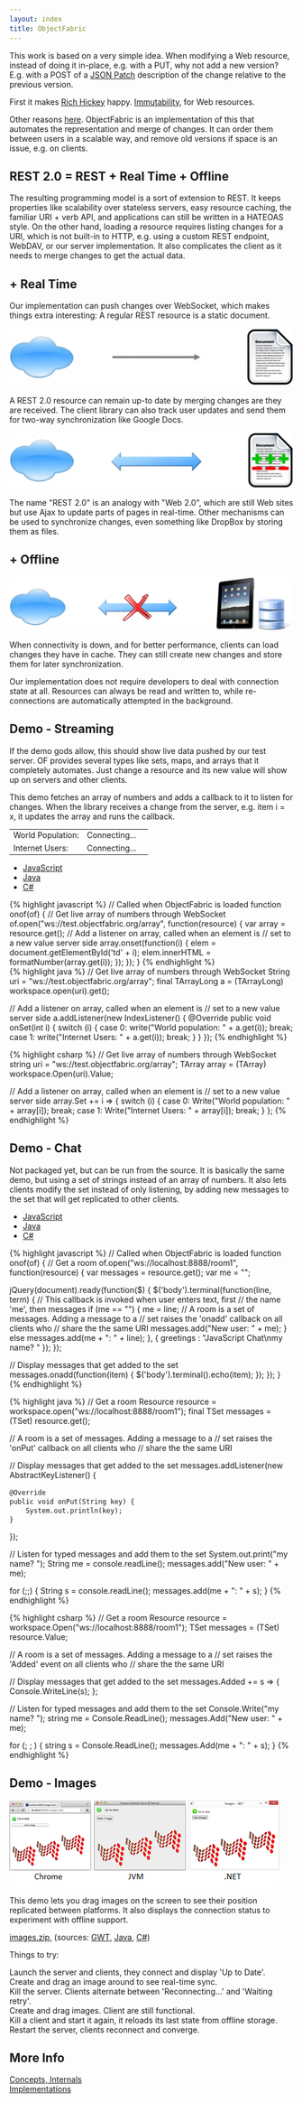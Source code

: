 ```yaml
---
layout: index
title: ObjectFabric
---
```


This work is based on a very simple idea. When modifying a Web resource, instead of doing it in-place, e.g. with a PUT, why not add a new version? E.g. with a POST of a [JSON Patch](http://tools.ietf.org/html/draft-ietf-appsawg-json-patch-03) description of the change relative to the previous version.

First it makes [Rich Hickey](https://twitter.com/fakerichhickey) happy. [Immutability](http://www.infoq.com/presentations/Value-Values), for Web resources.

Other reasons [here](https://github.com/objectfabric/objectfabric/wiki). ObjectFabric is an implementation of this that automates the representation and merge of changes. It can order them between users in a scalable way, and remove old versions if space is an issue, e.g. on clients.

## REST 2.0 = REST + Real Time + Offline

The resulting programming model is a sort of extension to REST. It keeps properties like scalability over stateless servers, easy resource caching, the familiar URI + verb API, and applications can still be written in a HATEOAS style. On the other hand, loading a resource requires listing changes for a URI, which is not built-in to HTTP, e.g. using a custom REST endpoint, WebDAV, or our server implementation. It also complicates the client as it needs to merge changes to get the actual data.

## + Real Time

Our implementation can push changes over WebSocket, which makes things extra interesting: A regular REST resource is a static document.

<img class="rest" src="/images/rest.png"/>

A REST 2.0 resource can remain up-to date by merging changes are they are received. The client library can also track user updates and send them for two-way synchronization like Google Docs.

<img class="real-time" src="/images/real-time.png"/>

The name "REST 2.0" is an analogy with "Web 2.0", which are still Web sites but use Ajax to update parts of pages in real-time. Other mechanisms can be used to synchronize changes, even something like DropBox by storing them as files.

## + Offline

<img class="offline" src='/images/offline.png'/>

When connectivity is down, and for better performance, clients can load changes they have in cache. They can still create new changes and store them for later synchronization.

Our implementation does not require developers to deal with connection state at all. Resources can always be read and written to, while re-connections are automatically attempted in the background.

## Demo - Streaming

If the demo gods allow, this should show live data pushed by our test server. OF provides several types like sets, maps, and arrays that it completely automates. Just change a resource and its new value will show up on servers and other clients.

This demo fetches an array of numbers and adds a callback to it to listen for changes. When the library receives a change from the server, e.g. item i = x, it updates the array and runs the callback.

<table>
  <tr>
    <td class="demo">World Population:</td>
    <td class="demo" id='td0'>Connecting...</td>
    <td></td>
  </tr>
  <tr>
    <td class="demo">Internet Users:</td>
    <td class="demo" id='td1'>Connecting...</td>
    <td></td>
  </tr>
</table>

<div id="array">
<ul>
    <li><a href="#array-1">JavaScript</a></li>
    <li><a href="#array-2">Java</a></li>
    <li><a href="#array-3">C#</a></li>
</ul>

<div id="array-1">
{% highlight javascript %}
// Called when ObjectFabric is loaded
function onof(of) {
  // Get live array of numbers through WebSocket
  of.open("ws://test.objectfabric.org/array", function(resource) {
    var array = resource.get();
    // Add a listener on array, called when an element is
    // set to a new value server side
    array.onset(function(i) {
      elem = document.getElementById('td' + i);
      elem.innerHTML = formatNumber(array.get(i));
    });
  });
}
{% endhighlight %}
</div>

<div id="array-2">
{% highlight java %}
// Get live array of numbers through WebSocket
String uri = "ws://test.objectfabric.org/array";
final TArrayLong a = (TArrayLong) workspace.open(uri).get();

// Add a listener on array, called when an element is
// set to a new value server side
a.addListener(new IndexListener() {
    @Override
    public void onSet(int i) {
        switch (i) {
            case 0:
                write("World population: " + a.get(i));
                break;
            case 1:
                write("Internet Users: " + a.get(i));
                break;
        }
    }
});
{% endhighlight %}
</div>

<div id="array-3">
{% highlight csharp %}
// Get live array of numbers through WebSocket
string uri = "ws://test.objectfabric.org/array";
TArray<long> array = (TArray<long>) workspace.Open(uri).Value;

// Add a listener on array, called when an element is
// set to a new value server side
array.Set += i =>
{
    switch (i)
    {
        case 0:
            Write("World population: " + array[i]);
            break;
        case 1:
            Write("Internet Users: " + array[i]);
            break;
    }
};
{% endhighlight %}
</div>
</div>

## Demo - Chat

Not packaged yet, but can be run from the source. It is basically the same demo, but using a set of strings instead of an array of numbers. It also lets clients modify the set instead of only listening, by adding new messages to the set that will get replicated to other clients.

<div id="chat">
<ul>
    <li><a href="#chat-1">JavaScript</a></li>
    <li><a href="#chat-2">Java</a></li>
    <li><a href="#chat-3">C#</a></li>
</ul>

<div id="chat-1">
{% highlight javascript %}
// Called when ObjectFabric is loaded
function onof(of) {
// Get a room
of.open("ws://localhost:8888/room1", function(resource) {
  var messages = resource.get();
  var me = "";

  jQuery(document).ready(function($) {
    $('body').terminal(function(line, term) {
      // This callback is invoked when user enters text, first
      // the name 'me', then messages
      if (me == "") {
        me = line;
        // A room is a set of messages. Adding a message to a
        // set raises the 'onadd' callback on all clients who
        // share the the same URI
        messages.add("New user: " + me);
      } else
        messages.add(me + ": " + line);
    }, {
      greetings : "JavaScript Chat\nmy name? "
    });
  });

  // Display messages that get added to the set
  messages.onadd(function(item) {
    $('body').terminal().echo(item);
  });
});
}
{% endhighlight %}
</div>

<div id="chat-2">
{% highlight java %}
// Get a room
Resource resource = workspace.open("ws://localhost:8888/room1");
final TSet<String> messages = (TSet) resource.get();

// A room is a set of messages. Adding a message to a
// set raises the 'onPut' callback on all clients who
// share the the same URI

// Display messages that get added to the set
messages.addListener(new AbstractKeyListener<String>() {

    @Override
    public void onPut(String key) {
        System.out.println(key);
    }
});

// Listen for typed messages and add them to the set
System.out.print("my name? ");
String me = console.readLine();
messages.add("New user: " + me);

for (;;) {
    String s = console.readLine();
    messages.add(me + ": " + s);
}
{% endhighlight %}
</div>

<div id="chat-3">
{% highlight csharp %}
// Get a room
Resource resource = workspace.Open("ws://localhost:8888/room1");
TSet<string> messages = (TSet<string>) resource.Value;

// A room is a set of messages. Adding a message to a
// set raises the 'Added' event on all clients who
// share the the same URI

// Display messages that get added to the set
messages.Added += s =>
{
    Console.WriteLine(s);
};

// Listen for typed messages and add them to the set
Console.Write("my name? ");
string me = Console.ReadLine();
messages.Add("New user: " + me);

for (; ; )
{
    string s = Console.ReadLine();
    messages.Add(me + ": " + s);
}
{% endhighlight %}
</div>
</div>

## Demo - Images

<img class="images" src="/images/images.png"/>

This demo lets you drag images on the screen to see their position replicated between platforms. It also displays the connection status to experiment with offline support.

[images.zip](https://github.com/downloads/objectfabric/objectfabric/images.zip), (sources: [GWT](https://github.com/objectfabric/objectfabric/blob/master/objectfabric.examples/gwt.sample_images/src/main/java/examples/client/Main.java), [Java](https://github.com/objectfabric/objectfabric/blob/master/objectfabric.examples/java/src/main/java/sample_images/Images.java), [C#](https://github.com/objectfabric/objectfabric/blob/master/objectfabric.examples/csharp/Sample%20Images/MainWindow.xaml.cs))

Things to try:

Launch the server and clients, they connect and display 'Up to Date'.<br>
Create and drag an image around to see real-time sync.<br>
Kill the server. Clients alternate between 'Reconnecting...' and 'Waiting retry'.<br>
Create and drag images. Client are still functional.<br>
Kill a client and start it again, it reloads its last state from offline storage.<br>
Restart the server, clients reconnect and converge.

## More Info

[Concepts, Internals](https://github.com/objectfabric/objectfabric/wiki)<br>
[Implementations](https://github.com/objectfabric/objectfabric/wiki/Implementations)